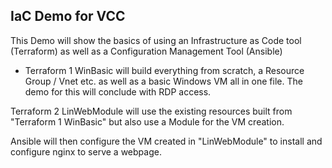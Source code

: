 ## IaC Demo for VCC 

This Demo will show the basics of using an Infrastructure as Code tool (Terraform) as well as a Configuration Management Tool (Ansible)

* Terraform 1 WinBasic will build everything from scratch, a Resource Group / Vnet etc. as well as a basic Windows VM all in one file. The demo for this will conclude with RDP access.

Terraform 2 LinWebModule will use the existing resources built from "Terraform 1 WinBasic" but also use a Module for the VM creation. 

Ansible will then configure the VM created in "LinWebModule" to install and configure nginx to serve a webpage. 